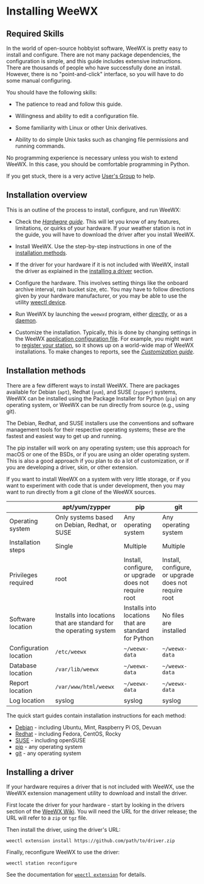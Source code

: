 # Installing WeeWX

## Required Skills

In the world of open-source hobbyist software, WeeWX is pretty easy to install
and configure. There are not many package dependencies, the configuration is
simple, and this guide includes extensive instructions. There are thousands of
people who have successfully done an install. However, there is no
"point-and-click" interface, so you will have to do some manual configuring.

You should have the following skills:

* The patience to read and follow this guide.

* Willingness and ability to edit a configuration file.

* Some familiarity with Linux or other Unix derivatives.

* Ability to do simple Unix tasks such as changing file permissions and
  running commands.

No programming experience is necessary unless you wish to extend WeeWX. In
this case, you should be comfortable programming in Python.

If you get stuck, there is a very active
[User's Group](https://groups.google.com/g/weewx-user) to help.


## Installation overview

This is an outline of the process to install, configure, and run WeeWX:

* Check the [_Hardware guide_](../../hardware/drivers).  This will let you
  know of any features, limitations, or quirks of your hardware. If your weather
  station is not in the guide, you will have to download the driver after you
  install WeeWX.

* Install WeeWX. Use the step-by-step instructions in one of the
  [installation methods](#installation-methods).

* If the driver for your hardware if it is not included with WeeWX, install
  the driver as explained in the [installing a driver](#installing-a-driver)
  section.

* Configure the hardware. This involves setting things like the onboard
  archive interval, rain bucket size, etc. You may have to follow directions
  given by your hardware manufacturer, or you may be able to use the utility
  [weectl device](../../utilities/weectl-device).

* Run WeeWX by launching the `weewxd` program, either
  [directly](../running/#running-directly), or as a
  [daemon](../running/#running-as-a-daemon).

* Customize the installation. Typically, this is done by changing settings in
  the WeeWX [application configuration
  file](../../reference/weewx-options/introduction/). For example, you might
  want to [register your
  station](../../reference/weewx-options/stdrestful/#stationregistry), so it
  shows up on a world-wide map of WeeWX installations. To make changes to reports,
  see the [_Customization guide_](../../custom/introduction/).


## Installation methods

There are a few different ways to install WeeWX.  There are packages available
for Debian (`apt`), Redhat (`yum`), and SUSE (`zypper`) systems, WeeWX can be
installed using the Package Installer for Python (`pip`) on any operating
system, or WeeWX can be run directly from source (e.g., using git).

The Debian, Redhat, and SUSE installers use the conventions and software
management tools for their respective operating systems; these are the fastest
and easiest way to get up and running.

The pip installer will work on any operating system; use this approach
for macOS or one of the BSDs, or if you are using an older operating system.
This is also a good approach if you plan to do a lot of customization, or if
you are developing a driver, skin, or other extension.

If you want to install WeeWX on a system with very little storage, or if you
want to experiment with code that is under development, then you may want to
run directly from a git clone of the WeeWX sources.

|                        | apt/yum/zypper                                                     | pip                                                  | git                                                  |
|------------------------|--------------------------------------------------------------------|------------------------------------------------------|------------------------------------------------------|
| Operating system       | Only systems based on Debian, Redhat, or SUSE                      | Any operating system                                 | Any operating system                                 |
| Installation steps     | Single                                                             | Multiple                                             | Multiple                                             |
| Privileges required    | root                                                               | Install, configure, or upgrade does not require root | Install, configure, or upgrade does not require root |
| Software location      | Installs into locations that are standard for the operating system | Installs into locations that are standard for Python | No files are installed                               |
| Configuration location | `/etc/weewx`                                                       | `~/weewx-data`                                       | `~/weewx-data`                                       |
| Database location      | `/var/lib/weewx`                                                   | `~/weewx-data`                                       | `~/weewx-data`                                       |
| Report location        | `/var/www/html/weewx`                                              | `~/weewx-data`                                       | `~/weewx-data`                                       |
| Log location           | syslog                                                             | syslog                                               | syslog                                               |

The quick start guides contain installation instructions for each method:

* [Debian](../../quickstarts/debian) - including Ubuntu, Mint, Raspberry Pi 
  OS, Devuan
* [Redhat](../../quickstarts/redhat) - including Fedora, CentOS, Rocky
* [SUSE](../../quickstarts/suse) - including openSUSE
* [pip](../../quickstarts/pip) - any operating system
* [git](../../quickstarts/git) - any operating system


## Installing a driver

If your hardware requires a driver that is not included with WeeWX, use the
WeeWX extension management utility to download and install the driver.

First locate the driver for your hardware - start by looking in the drivers
section of the [WeeWX Wiki](https://github.com/weewx/weewx/wiki#drivers). You
will need the URL for the driver release; the URL will refer to a `zip` or
`tgz` file.

Then install the driver, using the driver's URL:
```
weectl extension install https://github.com/path/to/driver.zip
```

Finally, reconfigure WeeWX to use the driver:
```
weectl station reconfigure
```

See the documentation for [`weectl
extension`](../../utilities/weectl-extension) for details.
